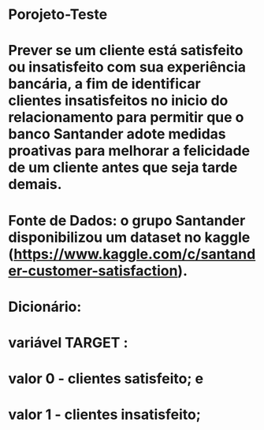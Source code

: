 # Porojeto-Teste
# Prever se um cliente está satisfeito ou insatisfeito com sua experiência bancária, a fim de identificar clientes insatisfeitos no inicio do relacionamento para permitir que o banco Santander adote medidas proativas para melhorar a felicidade de um cliente antes que seja tarde demais.

# Fonte de Dados: o grupo Santander disponibilizou um dataset no kaggle (https://www.kaggle.com/c/santander-customer-satisfaction).

# Dicionário:

# variável TARGET :
# valor 0 - clientes satisfeito; e
# valor 1 - clientes insatisfeito;
